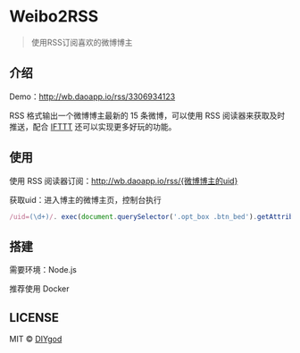 # Weibo2RSS

> 使用RSS订阅喜欢的微博博主

## 介绍

Demo：http://wb.daoapp.io/rss/3306934123

RSS 格式输出一个微博博主最新的 15 条微博，可以使用 RSS 阅读器来获取及时推送，配合 [IFTTT](https://ifttt.com/) 还可以实现更多好玩的功能。

## 使用

使用 RSS 阅读器订阅：http://wb.daoapp.io/rss/{微博博主的uid}

获取uid：进入博主的微博主页，控制台执行
```js
/uid=(\d+)/. exec(document.querySelector('.opt_box .btn_bed').getAttribute('action-data'))[1]
```

## 搭建

需要环境：Node.js

推荐使用 Docker

## LICENSE

MIT © [DIYgod](http://github.com/DIYgod)